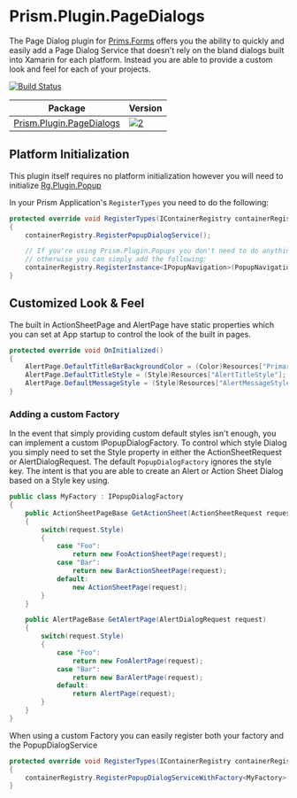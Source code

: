 # Prism.Plugin.PageDialogs

The Page Dialog plugin for [Prims.Forms](4) offers you the ability to quickly and easily add a Page Dialog Service that doesn't rely on the bland dialogs built into Xamarin for each platform. Instead you are able to provide a custom look and feel for each of your projects. 

[![Build Status](https://dev.azure.com/dansiegel/Prism.Plugins/_apis/build/status/Prism.Plugins.PageDialogs-CI)](https://dev.azure.com/dansiegel/Prism.Plugins/_build/latest?definitionId=30)

| Package | Version |
| ------- | ------- |
| [Prism.Plugin.PageDialogs](1) | [![2]][1] |

## Platform Initialization

This plugin itself requires no platform initialization however you will need to initialize [Rg.Plugin.Popup][3]

In your Prism Application's `RegisterTypes` you need to do the following:

```cs
protected override void RegisterTypes(IContainerRegistry containerRegistry)
{
    containerRegistry.RegisterPopupDialogService();

    // If you're using Prism.Plugin.Popups you don't need to do anything else
    // otherwise you can simply add the following:
    containerRegistry.RegisterInstance<IPopupNavigation>(PopupNavigation.Instance);
}
```

## Customized Look & Feel

The built in ActionSheetPage and AlertPage have static properties which you can set at App startup to control the look of the built in pages.

```cs
protected override void OnInitialized()
{
    AlertPage.DefaultTitleBarBackgroundColor = (Color)Resources["PrimaryColor"];
    AlertPage.DefaultTitleStyle = (Style)Resources["AlertTitleStyle"];
    AlertPage.DefaultMessageStyle = (Style)Resources["AlertMessageStyle"];
}
```

### Adding a custom Factory

In the event that simply providing custom default styles isn't enough, you can implement a custom IPopupDialogFactory. To control which style Dialog you simply need to set the Style property in either the ActionSheetRequest or AlertDialogRequest. The default `PopupDialogFactory` ignores the style key. The intent is that you are able to create an Alert or Action Sheet Dialog based on a Style key using.

```cs
public class MyFactory : IPopupDialogFactory
{
    public ActionSheetPageBase GetActionSheet(ActionSheetRequest request)
    {
        switch(request.Style)
        {
            case "Foo":
                return new FooActionSheetPage(request);
            case "Bar":
                return new BarActionSheetPage(request);
            default:
                new ActionSheetPage(request);
        }
    }

    public AlertPageBase GetAlertPage(AlertDialogRequest request)
    {
        switch(request.Style)
        {
            case "Foo":
                return new FooAlertPage(request);
            case "Bar":
                return new BarAlertPage(request);
            default:
                return AlertPage(request);
        }
    }
}
```

When using a custom Factory you can easily register both your factory and the PopupDialogService

```cs
protected override void RegisterTypes(IContainerRegistry containerRegistry)
{
    containerRegistry.RegisterPopupDialogServiceWithFactory<MyFactory>();
}
```

[1]: https://www.nuget.org/packages/Prism.Plugin.PageDialogs
[2]: https://img.shields.io/nuget/vpre/Prism.Plugin.PageDialogs.svg
[3]: https://github.com/rotorgames/Rg.Plugins.Popup
[4]: https://github.com/PrismLibrary/Prism
